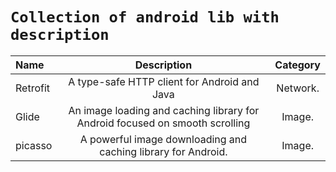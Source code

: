 # `Collection of android lib with description`

| Name     |                                 Description                                  |  Category |
| :------- | :--------------------------------------------------------------------------: | :--------:|
| Retrofit |                 A type-safe HTTP client for Android and Java                 | Network.  |
| Glide    | An image loading and caching library for Android focused on smooth scrolling | Image.    |
| picasso  |A powerful image downloading and caching library for Android.                 | Image.    |
